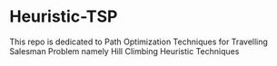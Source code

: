 # Heuristic-TSP
This repo is dedicated to Path Optimization Techniques for Travelling Salesman Problem namely Hill Climbing Heuristic Techniques
